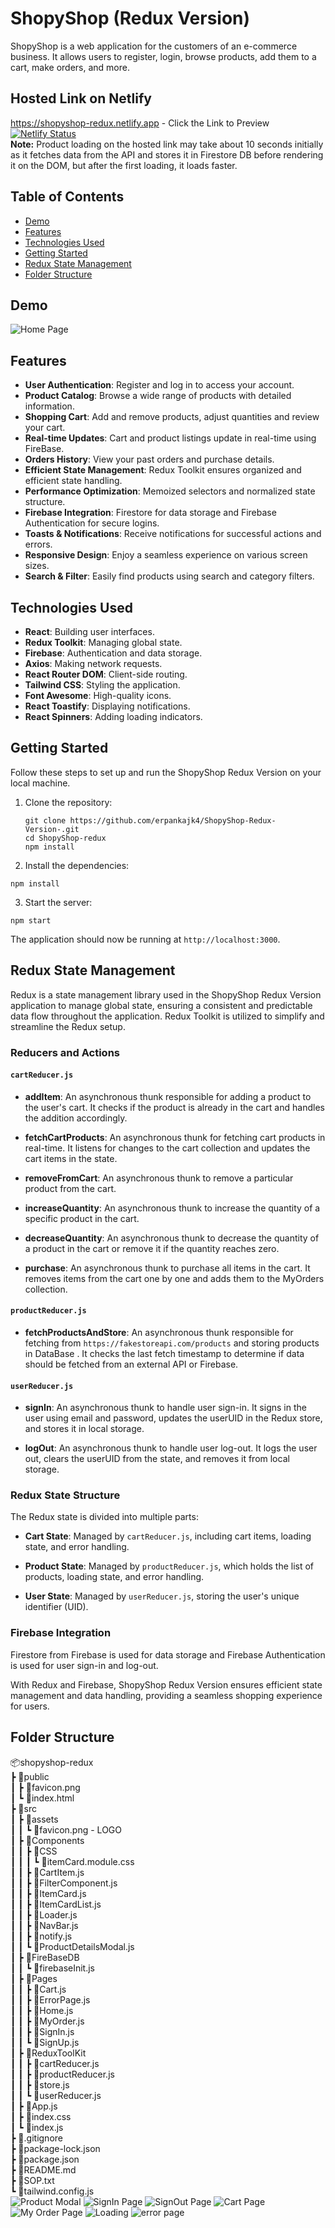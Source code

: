 # ShopyShop (Redux Version)

ShopyShop is a web application for the customers of an e-commerce business. It allows users to register, login, browse products, add them to a cart, make orders, and more.

## Hosted Link on Netlify
https://shopyshop-redux.netlify.app - Click the Link to Preview <br/>
[![Netlify Status](https://api.netlify.com/api/v1/badges/0c8ecddc-7bf5-45d3-8f79-df5d8485a808/deploy-status)](https://app.netlify.com/sites/shopyshop-redux/deploys) <br/>
**Note:**
Product loading on the hosted link may take about 10 seconds initially as it fetches data from the API and stores it in Firestore DB before rendering it on the DOM, but after the first loading, it loads faster.

## Table of Contents
- [Demo](#demo)
- [Features](#features)
- [Technologies Used](#technologies-used)
- [Getting Started](#getting-started)
- [Redux State Management](#redux-state-management)
- [Folder Structure](#folder-structure)

## Demo
![Home Page](https://github.com/erpankajk4/ShopyShop-Redux-Version-/assets/118353291/41681f92-6146-455a-9564-b079ec5b6a98)

## Features

- **User Authentication**: Register and log in to access your account.
- **Product Catalog**: Browse a wide range of products with detailed information.
- **Shopping Cart**: Add and remove products, adjust quantities and review your cart.
- **Real-time Updates**: Cart and product listings update in real-time using FireBase.
- **Orders History**: View your past orders and purchase details.
- **Efficient State Management**: Redux Toolkit ensures organized and efficient state handling.
- **Performance Optimization**: Memoized selectors and normalized state structure.
- **Firebase Integration**: Firestore for data storage and Firebase Authentication for secure logins.
- **Toasts & Notifications**: Receive notifications for successful actions and errors.
- **Responsive Design**: Enjoy a seamless experience on various screen sizes.
- **Search & Filter**: Easily find products using search and category filters.

## Technologies Used

- **React**: Building user interfaces.
- **Redux Toolkit**: Managing global state.
- **Firebase**: Authentication and data storage.
- **Axios**: Making network requests.
- **React Router DOM**: Client-side routing.
- **Tailwind CSS**: Styling the application.
- **Font Awesome**: High-quality icons.
- **React Toastify**: Displaying notifications.
- **React Spinners**: Adding loading indicators.

## Getting Started

Follow these steps to set up and run the ShopyShop Redux Version on your local machine.

1. Clone the repository:

   ```
   git clone https://github.com/erpankajk4/ShopyShop-Redux-Version-.git
   cd ShopyShop-redux
   npm install
   ```
2. Install the dependencies:
```
npm install
```
3. Start the server:
```
npm start
```
The application should now be running at `http://localhost:3000`.

## Redux State Management

Redux is a state management library used in the ShopyShop Redux Version application to manage global state, ensuring a consistent and predictable data flow throughout the application. Redux Toolkit is utilized to simplify and streamline the Redux setup.

### Reducers and Actions

#### `cartReducer.js`

- **addItem**: An asynchronous thunk responsible for adding a product to the user's cart. It checks if the product is already in the cart and handles the addition accordingly.

- **fetchCartProducts**: An asynchronous thunk for fetching cart products in real-time. It listens for changes to the cart collection and updates the cart items in the state.

- **removeFromCart**: An asynchronous thunk to remove a particular product from the cart.

- **increaseQuantity**: An asynchronous thunk to increase the quantity of a specific product in the cart.

- **decreaseQuantity**: An asynchronous thunk to decrease the quantity of a product in the cart or remove it if the quantity reaches zero.

- **purchase**: An asynchronous thunk to purchase all items in the cart. It removes items from the cart one by one and adds them to the MyOrders collection.

#### `productReducer.js`

- **fetchProductsAndStore**: An asynchronous thunk responsible for fetching from `https://fakestoreapi.com/products` and storing products in DataBase . It checks the last fetch timestamp to determine if data should be fetched from an external API or Firebase.

#### `userReducer.js`

- **signIn**: An asynchronous thunk to handle user sign-in. It signs in the user using email and password, updates the userUID in the Redux store, and stores it in local storage.

- **logOut**: An asynchronous thunk to handle user log-out. It logs the user out, clears the userUID from the state, and removes it from local storage.

### Redux State Structure

The Redux state is divided into multiple parts:

- **Cart State**: Managed by `cartReducer.js`, including cart items, loading state, and error handling.

- **Product State**: Managed by `productReducer.js`, which holds the list of products, loading state, and error handling.

- **User State**: Managed by `userReducer.js`, storing the user's unique identifier (UID).


### Firebase Integration

Firestore from Firebase is used for data storage and Firebase Authentication is used for user sign-in and log-out.

With Redux and Firebase, ShopyShop Redux Version ensures efficient state management and data handling, providing a seamless shopping experience for users.


## Folder Structure
📦shopyshop-redux<br/>
 ┣ 📂public<br/>
 ┃ ┣ 📜favicon.png<br/>
 ┃ ┗ 📜index.html<br/>
 ┣ 📂src<br/>
 ┃ ┣ 📂assets<br/>
 ┃ ┃ ┗ 📜favicon.png   - LOGO <br/>
 ┃ ┣ 📂Components<br/>
 ┃ ┃ ┣ 📂CSS<br/>
 ┃ ┃ ┃ ┗ 📜itemCard.module.css<br/>
 ┃ ┃ ┣ 📜CartItem.js<br/>
 ┃ ┃ ┣ 📜FilterComponent.js<br/>
 ┃ ┃ ┣ 📜ItemCard.js<br/>
 ┃ ┃ ┣ 📜ItemCardList.js<br/>
 ┃ ┃ ┣ 📜Loader.js<br/>
 ┃ ┃ ┣ 📜NavBar.js<br/>
 ┃ ┃ ┣ 📜notify.js<br/>
 ┃ ┃ ┗ 📜ProductDetailsModal.js<br/>
 ┃ ┣ 📂FireBaseDB<br/>
 ┃ ┃ ┗ 📜firebaseInit.js<br/>
 ┃ ┣ 📂Pages<br/>
 ┃ ┃ ┣ 📜Cart.js<br/>
 ┃ ┃ ┣ 📜ErrorPage.js<br/>
 ┃ ┃ ┣ 📜Home.js<br/>
 ┃ ┃ ┣ 📜MyOrder.js<br/>
 ┃ ┃ ┣ 📜SignIn.js<br/>
 ┃ ┃ ┗ 📜SignUp.js<br/>
 ┃ ┣ 📂ReduxToolKit<br/>
 ┃ ┃ ┣ 📜cartReducer.js<br/>
 ┃ ┃ ┣ 📜productReducer.js<br/>
 ┃ ┃ ┣ 📜store.js<br/>
 ┃ ┃ ┗ 📜userReducer.js<br/>
 ┃ ┣ 📜App.js<br/>
 ┃ ┣ 📜index.css<br/>
 ┃ ┗ 📜index.js<br/>
 ┣ 📜.gitignore<br/>
 ┣ 📜package-lock.json<br/>
 ┣ 📜package.json<br/>
 ┣ 📜README.md<br/>
 ┣ 📜SOP.txt<br/>
 ┗ 📜tailwind.config.js<br/>
![Product Modal ](https://github.com/erpankajk4/ShopyShop-Redux-Version-/assets/118353291/57844ed7-afba-4b38-861b-d449a1d0726c)
![SignIn Page](https://github.com/erpankajk4/ShopyShop-Redux-Version-/assets/118353291/2554c29d-baae-4966-ae76-570b43ef2d10)
![SignOut Page](https://github.com/erpankajk4/ShopyShop-Redux-Version-/assets/118353291/c709882f-c949-430b-ac82-c6628b1f22d0)
![Cart Page](https://github.com/erpankajk4/ShopyShop-Redux-Version-/assets/118353291/f9fca465-6f47-4a0e-aa53-99b7e942c7df)
![My Order Page](https://github.com/erpankajk4/ShopyShop-Redux-Version-/assets/118353291/7ac51235-16ef-4085-b315-33d037789b36)
![Loading](https://github.com/erpankajk4/ShopyShop-Redux-Version-/assets/118353291/a7be1788-ecac-4302-b1d9-00bd563e7ff5)
![error page](https://github.com/erpankajk4/ShopyShop-Redux-Version-/assets/118353291/78a034f6-6076-475b-ab65-d9fb1b4aebb1)


